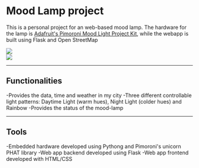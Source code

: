 # Mood Lamp project 

This is a personal project for an web-based mood lamp. The hardware for the lamp is [Adafruit's Pimoroni Mood Light Project Kit](https://www.adafruit.com/product/3478), while the webapp is built using Flask and Open StreetMap 

<div class="row mt-3">
    <div class="col-sm mt-3 mt-md-0">
        <img class="img-fluid rounded z-depth-1" src="https://github.com/shruti-misra/mood-lamp/blob/master/images/lamp.jpeg">
</div>
    </div>
    <div class="col-sm mt-3 mt-md-0">
        <img class="img-fluid rounded z-depth-1" src="https://github.com/shruti-misra/mood-lamp/blob/master/images/app.PNG">
</div>
    </div>
</div>

<hr>

## Functionalities 

-Provides the data, time and weather in my city
-Three different controllable light patterns: Daytime Light (warm hues), Night Light (colder hues) and Rainbow
-Provides the status of the mood-lamp

<hr>

## Tools

-Embedded hardware developed using Pythong and Pimoroni's unicorn PHAT library
-Web app backend developed using Flask
-Web app frontend developed with HTML/CSS
